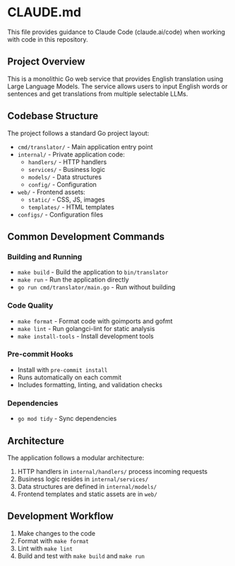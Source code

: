 # CLAUDE.md

This file provides guidance to Claude Code (claude.ai/code) when working with code in this repository.

## Project Overview

This is a monolithic Go web service that provides English translation using Large Language Models. The service allows users to input English words or sentences and get translations from multiple selectable LLMs.

## Codebase Structure

The project follows a standard Go project layout:

- `cmd/translator/` - Main application entry point
- `internal/` - Private application code:
  - `handlers/` - HTTP handlers
  - `services/` - Business logic
  - `models/` - Data structures
  - `config/` - Configuration
- `web/` - Frontend assets:
  - `static/` - CSS, JS, images
  - `templates/` - HTML templates
- `configs/` - Configuration files

## Common Development Commands

### Building and Running
- `make build` - Build the application to `bin/translator`
- `make run` - Run the application directly
- `go run cmd/translator/main.go` - Run without building

### Code Quality
- `make format` - Format code with goimports and gofmt
- `make lint` - Run golangci-lint for static analysis
- `make install-tools` - Install development tools

### Pre-commit Hooks
- Install with `pre-commit install`
- Runs automatically on each commit
- Includes formatting, linting, and validation checks

### Dependencies
- `go mod tidy` - Sync dependencies

## Architecture

The application follows a modular architecture:
1. HTTP handlers in `internal/handlers/` process incoming requests
2. Business logic resides in `internal/services/`
3. Data structures are defined in `internal/models/`
4. Frontend templates and static assets are in `web/`

## Development Workflow

1. Make changes to the code
2. Format with `make format`
3. Lint with `make lint`
4. Build and test with `make build` and `make run`